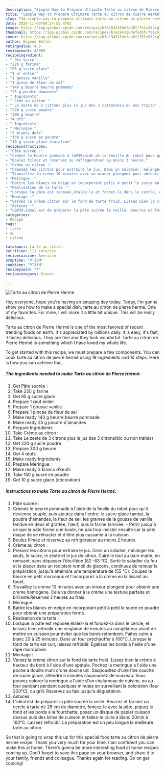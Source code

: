 ```yaml
---
description: "Simple Way to Prepare Ultimate Tarte au citron de Pierre Hermé"
title: "Simple Way to Prepare Ultimate Tarte au citron de Pierre Hermé"
slug: 734-simple-way-to-prepare-ultimate-tarte-au-citron-de-pierre-herme
date: 2020-11-03T09:24:53.478Z
image: https://img-global.cpcdn.com/recipes/b7e194318defad0f/751x532cq70/tarte-au-citron-de-pierre-herme-photo-principale-de-la-recette.jpg
thumbnail: https://img-global.cpcdn.com/recipes/b7e194318defad0f/751x532cq70/tarte-au-citron-de-pierre-herme-photo-principale-de-la-recette.jpg
cover: https://img-global.cpcdn.com/recipes/b7e194318defad0f/751x532cq70/tarte-au-citron-de-pierre-herme-photo-principale-de-la-recette.jpg
author: Eugene Butler
ratingvalue: 4.6
reviewcount: 43089
recipeingredient:
- " Pte sucre "
- "220 g farine"
- "85 g sucre glace"
- "1 uf entier"
- "1 gousse vanille"
- "1 pince de fleur de sel"
- "140 g beurre beurre pommade"
- "25 g poudre damandes"
- " Ingrdients"
- " Crme au citron "
- " Le zeste de 3 citrons plus le jus des 3 citronsbio ou non traits"
- "220 g sucre poudre"
- "300 g beurre"
- "4 ufs"
- " Ingrdients"
- " Meringue "
- "3 blancs dufs"
- "150 g sucre en poudre"
- "10 g sucre glace dcoration"
recipeinstructions:
- "Pâte sucrée :"
- "Crémez le beurre pommade à l&#39;aide de la feuille du robot pour qu&#39;il devienne souple, puis ajoutez dans l&#39;ordre: le sucre glace tamisé, la poudre d&#39;amandes, la fleur de sel, les graines de la gousse de vanille fendue en deux et grattée, l&#39;œuf, puis la farine tamisée. Pétrir jusqu&#39;à ce que la pâte forme une boule, ne pas trop insister ensuite car la pâte risque de se rétracter et d&#39;être plus cassante à la cuisson."
- "Boulez filmez et réservez au réfrigérateur au moins 2 heures."
- "Crème au citron :"
- "Pressez les citrons pour extraire le jus. Dans un saladier, mélanger les œufs, le sucre, le zeste et le jus de citron. Cuire le tout au bain-marie, en remuant, sans dépasser l&#39;ébullition (82 -83 °C). Sortir le saladier du feu et le placer dans un récipient rempli de glaçons, continuez de remuer la préparation, jusqu&#39;à atteindre une température de (55 °C). Coupez le beurre en petit morceaux et l&#39;incorporez a la crème en la lissant au fouet."
- "Travaillez la crème 10 minutes avec un mixeur plongent pour obtenir une crème homogène. Cela va donner à la crème une texture parfaite et brillante.Réservez 2 heures au frais."
- "Meringue :"
- "Battre les blancs en neige en incorporant petit à petit le sucre en poudre pour obtenir une préparation ferme."
- "Réalisation de la tarte :"
- "Lorsque la pâte est reposée,étalez-la et foncez-la dans le cercle, et laissez bien refroidir une vingtaine de minutes au congélateur avant de mettre en cuisson pour éviter que les bords retombent. Faites cuire a blanc 20 à 25 minutes. Dans un four préchauffer à 160°C. Lorsque le fond de tarte est cuit, laissez refroidir. Égalisez les bords à l&#39;aide d&#39;une râpe microplane."
- "Montage :"
- "Versez la crème citron sur le fond de tarte froid. Lissez bien la crème à hauteur du bord à l&#39;aide d&#39;une spatule. Pochez la meringue a l&#39;aide une poche a douille muni d&#39;une douille uni. Saupoudrez d&#39;une fine couche de sucre glace, attendre 5 minutes saupoudrez de nouveau. Vous pouvez colorer la meringue a l&#39;aide d&#39;un chalumeau de cuisine, ou au four pendant pendant quelques minutes en surveillant la coloration (four 200°C), ou grill. Réservez au fais jusqu&#39;à dégustation."
- "Astuces :"
- "L&#39;idéal est de préparer la pâte sucrée la veille. Beurrez et farinez un cercle à tarte de 26 cm de diamètre, foncez-le avec la pâte, piquez le fond et les bords à la fourchette, posez un disque de papier cuisson dessus puis des billes de cuisson et faites-le cuire à blanc 20min à 160°C. Laissez refroidir. La préparation est un peu longue la meilleure tarte au citron."
categories:
- Recipe
tags:
- tarte
- au
- citron

katakunci: tarte au citron 
nutrition: 111 calories
recipecuisine: American
preptime: "PT13M"
cooktime: "PT33M"
recipeyield: "4"
recipecategory: Dinner

---
```



![Tarte au citron de Pierre Hermé](https://img-global.cpcdn.com/recipes/b7e194318defad0f/751x532cq70/tarte-au-citron-de-pierre-herme-photo-principale-de-la-recette.jpg)

Hey everyone, hope you're having an amazing day today. Today, I'm gonna show you how to make a special dish, tarte au citron de pierre hermé. One of my favorites. For mine, I will make it a little bit unique. This will be really delicious.



Tarte au citron de Pierre Hermé is one of the most favored of recent trending foods on earth. It's appreciated by millions daily. It is easy, it's fast, it tastes delicious. They are fine and they look wonderful. Tarte au citron de Pierre Hermé is something which I have loved my whole life.


To get started with this recipe, we must prepare a few components. You can cook tarte au citron de pierre hermé using 19 ingredients and 14 steps. Here is how you can achieve that.

<!--inarticleads1-->

##### The ingredients needed to make Tarte au citron de Pierre Hermé:

1. Get  Pâte sucrée :
1. Take 220 g farine
1. Get 85 g sucre glace
1. Prepare 1 œuf entier
1. Prepare 1 gousse vanille
1. Prepare 1 pincée de fleur de sel
1. Make ready 140 g beurre beurre pommade
1. Make ready 25 g poudre d&#39;amandes
1. Prepare  Ingrédients
1. Take  Crème au citron :
1. Take  Le zeste de 3 citrons plus le jus des 3 citrons(bio ou non traités)
1. Get 220 g sucre poudre
1. Prepare 300 g beurre
1. Get 4 œufs
1. Make ready  Ingrédients
1. Prepare  Meringue :
1. Make ready 3 blancs d&#39;œufs
1. Take 150 g sucre en poudre
1. Get 10 g sucre glace (décoration)




<!--inarticleads2-->

##### Instructions to make Tarte au citron de Pierre Hermé:

1. Pâte sucrée :
1. Crémez le beurre pommade à l&#39;aide de la feuille du robot pour qu&#39;il devienne souple, puis ajoutez dans l&#39;ordre: le sucre glace tamisé, la poudre d&#39;amandes, la fleur de sel, les graines de la gousse de vanille fendue en deux et grattée, l&#39;œuf, puis la farine tamisée. - Pétrir jusqu&#39;à ce que la pâte forme une boule, ne pas trop insister ensuite car la pâte risque de se rétracter et d&#39;être plus cassante à la cuisson.
1. Boulez filmez et réservez au réfrigérateur au moins 2 heures.
1. Crème au citron :
1. Pressez les citrons pour extraire le jus. Dans un saladier, mélanger les œufs, le sucre, le zeste et le jus de citron. Cuire le tout au bain-marie, en remuant, sans dépasser l&#39;ébullition (82 -83 °C). Sortir le saladier du feu et le placer dans un récipient rempli de glaçons, continuez de remuer la préparation, jusqu&#39;à atteindre une température de (55 °C). Coupez le beurre en petit morceaux et l&#39;incorporez a la crème en la lissant au fouet.
1. Travaillez la crème 10 minutes avec un mixeur plongent pour obtenir une crème homogène. Cela va donner à la crème une texture parfaite et brillante.Réservez 2 heures au frais.
1. Meringue :
1. Battre les blancs en neige en incorporant petit à petit le sucre en poudre pour obtenir une préparation ferme.
1. Réalisation de la tarte :
1. Lorsque la pâte est reposée,étalez-la et foncez-la dans le cercle, et laissez bien refroidir une vingtaine de minutes au congélateur avant de mettre en cuisson pour éviter que les bords retombent. Faites cuire a blanc 20 à 25 minutes. Dans un four préchauffer à 160°C. Lorsque le fond de tarte est cuit, laissez refroidir. Égalisez les bords à l&#39;aide d&#39;une râpe microplane.
1. Montage :
1. Versez la crème citron sur le fond de tarte froid. Lissez bien la crème à hauteur du bord à l&#39;aide d&#39;une spatule. Pochez la meringue a l&#39;aide une poche a douille muni d&#39;une douille uni. Saupoudrez d&#39;une fine couche de sucre glace, attendre 5 minutes saupoudrez de nouveau. Vous pouvez colorer la meringue a l&#39;aide d&#39;un chalumeau de cuisine, ou au four pendant pendant quelques minutes en surveillant la coloration (four 200°C), ou grill. Réservez au fais jusqu&#39;à dégustation.
1. Astuces :
1. L&#39;idéal est de préparer la pâte sucrée la veille. Beurrez et farinez un cercle à tarte de 26 cm de diamètre, foncez-le avec la pâte, piquez le fond et les bords à la fourchette, posez un disque de papier cuisson dessus puis des billes de cuisson et faites-le cuire à blanc 20min à 160°C. Laissez refroidir. La préparation est un peu longue la meilleure tarte au citron.




So that is going to wrap this up for this special food tarte au citron de pierre hermé recipe. Thank you very much for your time. I am confident you can make this at home. There's gonna be more interesting food at home recipes coming up. Don't forget to save this page on your browser, and share it to your family, friends and colleague. Thanks again for reading. Go on get cooking!
